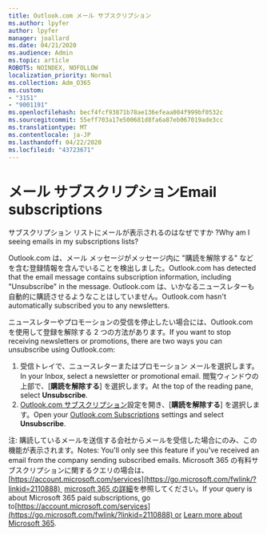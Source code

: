 ```yaml
---
title: Outlook.com メール サブスクリプション
ms.author: lpyfer
author: lpyfer
manager: joallard
ms.date: 04/21/2020
ms.audience: Admin
ms.topic: article
ROBOTS: NOINDEX, NOFOLLOW
localization_priority: Normal
ms.collection: Adm_O365
ms.custom:
- "3151"
- "9001191"
ms.openlocfilehash: becf4fcf93871b78ae136efeaa004f999bf0532c
ms.sourcegitcommit: 55eff703a17e500681d8fa6a87eb067019ade3cc
ms.translationtype: MT
ms.contentlocale: ja-JP
ms.lasthandoff: 04/22/2020
ms.locfileid: "43723671"
---
```

# <a name="email-subscriptions"></a><span data-ttu-id="a27be-102">メール サブスクリプション</span><span class="sxs-lookup"><span data-stu-id="a27be-102">Email subscriptions</span></span>

<span data-ttu-id="a27be-103">サブスクリプション リストにメールが表示されるのはなぜですか ?</span><span class="sxs-lookup"><span data-stu-id="a27be-103">Why am I seeing emails in my subscriptions lists?</span></span>

<span data-ttu-id="a27be-104">Outlook.com は、メール メッセージがメッセージ内に "購読を解除する" などを含む登録情報を含んでいることを検出しました。</span><span class="sxs-lookup"><span data-stu-id="a27be-104">Outlook.com has detected that the email message contains subscription information, including "Unsubscribe" in the message.</span></span> <span data-ttu-id="a27be-105">Outlook.com は、いかなるニュースレターも自動的に購読させるようなことはしていません。</span><span class="sxs-lookup"><span data-stu-id="a27be-105">Outlook.com hasn't automatically subscribed you to any newsletters.</span></span>

<span data-ttu-id="a27be-106">ニュースレターやプロモーションの受信を停止したい場合には、Outlook.com を使用して登録を解除する 2 つの方法があります。</span><span class="sxs-lookup"><span data-stu-id="a27be-106">If you want to stop receiving newsletters or promotions, there are two ways you can unsubscribe using Outlook.com:</span></span>
1. <span data-ttu-id="a27be-107">受信トレイで、ニュースレターまたはプロモーション メールを選択します。</span><span class="sxs-lookup"><span data-stu-id="a27be-107">In your Inbox, select a newsletter or promotional email.</span></span> <span data-ttu-id="a27be-108">閲覧ウィンドウの上部で、[**購読を解除する**] を選択します。</span><span class="sxs-lookup"><span data-stu-id="a27be-108">At the top of the reading pane, select **Unsubscribe**.</span></span>
2. <span data-ttu-id="a27be-109">[Outlook.com サブスクリプション](https://go.microsoft.com/fwlink/?linkid=2110887)設定を開き、[**購読を解除する**] を選択します。</span><span class="sxs-lookup"><span data-stu-id="a27be-109">Open your [Outlook.com Subscriptions](https://go.microsoft.com/fwlink/?linkid=2110887) settings and select **Unsubscribe**.</span></span>

<span data-ttu-id="a27be-110">注: 購読しているメールを送信する会社からメールを受信した場合にのみ、この機能が表示されます。</span><span class="sxs-lookup"><span data-stu-id="a27be-110">Notes: You'll only see this feature if you've received an email from the company sending subscribed emails.</span></span>
<span data-ttu-id="a27be-111">Microsoft 365 の有料サブスクリプションに関するクエリの場合は、[https://account.microsoft.com/services](https://go.microsoft.com/fwlink/?linkid=2110888)  [microsoft 365 の詳細](https://products.office.com/compare-all-microsoft-office-products?tab=1&WT.mc_id=PROD_OL-Web_Support_O365NewValue_Upgrade)を参照してください。</span><span class="sxs-lookup"><span data-stu-id="a27be-111">If your query is about Microsoft 365 paid subscriptions, go to[https://account.microsoft.com/services](https://go.microsoft.com/fwlink/?linkid=2110888) or [Learn more about Microsoft 365](https://products.office.com/compare-all-microsoft-office-products?tab=1&WT.mc_id=PROD_OL-Web_Support_O365NewValue_Upgrade).</span></span>
  